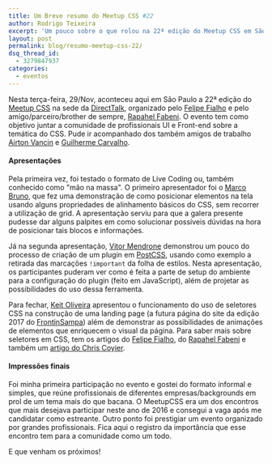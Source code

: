 ```yaml
---
title: Um Breve resumo do Meetup CSS #22
author: Rodrigo Teixeira
excerpt: 'Um pouco sobre o que rolou na 22ª edição do Meetup CSS em São Paulo'
layout: post
permalink: blog/resumo-meetup-css-22/
dsq_thread_id:
  - 3279847937
categories:
  - eventos
---
```


Nesta terça-feira, 29/Nov, aconteceu aqui em São Paulo a 22ª edição do [Meetup CSS](https://github.com/raphaelfabeni/css-sp) na sede da [DirectTalk](https://www.directtalk.com.br/), organizado pelo [Felipe Fialho](http://www.felipefialho.com/) e pelo amigo/parceiro/brother de sempre, [Rapahel Fabeni](http://www.raphaelfabeni.com.br/). O evento tem como objetivo juntar a comunidade de profissionais UI e Front-end sobre a temática do CSS.  Pude ir acompanhado dos também amigos de trabalho [Airton Vancin](http://airtonvancin.com/) e [Guilherme Carvalho](https://twitter.com/glima3). 

#### Apresentações

Pela primeira vez, foi testado o formato de Live Coding ou, também conhecido como "mão na massa". O primeiro apresentador foi o [Marco Bruno](https://twitter.com/marcobrunobr), que fez uma demonstração de como posicionar elementos na tela usando alguns propriedades de alinhamento básicos do CSS, sem recorrer a utilização de grid. A apresentação serviu para que a galera presente pudesse dar alguns palpites em como solucionar possíveis dúvidas na hora de posicionar tais blocos e informações.

Já na segunda apresentação, [Vitor Mendrone](https://twitter.com/vhmendrone) demonstrou um pouco do processo de criação de um plugin em [PostCSS](http://postcss.org/), usando como exemplo a retirada das marcações `!important` da folha de estilos. Nesta apresentação, os participantes puderam ver como é feita a parte de setup do ambiente para a configuração do plugin (feito em JavaScript), além de projetar as possibilidades do uso dessa ferramenta. 

Para fechar, [Keit Oliveira](https://twitter.com/seescrevekeit) apresentou o funcionamento do uso de seletores CSS na construção de uma landing page (a futura página do site da edição 2017 do [FrontinSampa](http://www.frontinsampa.com.br/)) além de demonstrar as possibilidades de animações de elementos que enriquecem o visual da página. Para saber mais sobre seletores em CSS, tem os artigos do [Felipe Fialho](http://www.felipefialho.com/blog/2016/css-o-fodastico-not), do [Rapahel Fabeni](http://www.raphaelfabeni.com.br/css-4-custom-selectors/) e também um [artigo do Chris Coyier](https://css-tricks.com/pseudo-class-selectors/). 

#### Impressões finais

Foi minha primeira participação no evento e gostei do formato informal e simples, que reúne profissionais de diferentes empresas/backgrounds em prol de um tema mais do que bacana. O MeetupCSS era um dos encontros que mais desejava participar neste ano de 2016 e consegui a vaga após me candidatar como estreante. Outro ponto foi prestigiar um evento organizado por grandes profissionais. Fica aqui o registro da importância que esse encontro tem para a comunidade como um todo. 

E que venham os próximos! 